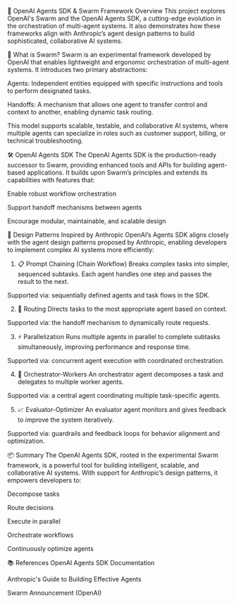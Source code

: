🧠 OpenAI Agents SDK & Swarm Framework
Overview
This project explores OpenAI's Swarm and the OpenAI Agents SDK, a cutting-edge evolution in the orchestration of multi-agent systems. It also demonstrates how these frameworks align with Anthropic’s agent design patterns to build sophisticated, collaborative AI systems.

🚀 What is Swarm?
Swarm is an experimental framework developed by OpenAI that enables lightweight and ergonomic orchestration of multi-agent systems. It introduces two primary abstractions:

Agents: Independent entities equipped with specific instructions and tools to perform designated tasks.

Handoffs: A mechanism that allows one agent to transfer control and context to another, enabling dynamic task routing.

This model supports scalable, testable, and collaborative AI systems, where multiple agents can specialize in roles such as customer support, billing, or technical troubleshooting.

🛠️ OpenAI Agents SDK
The OpenAI Agents SDK is the production-ready successor to Swarm, providing enhanced tools and APIs for building agent-based applications. It builds upon Swarm’s principles and extends its capabilities with features that:

Enable robust workflow orchestration

Support handoff mechanisms between agents

Encourage modular, maintainable, and scalable design

🔁 Design Patterns Inspired by Anthropic
OpenAI’s Agents SDK aligns closely with the agent design patterns proposed by Anthropic, enabling developers to implement complex AI systems more efficiently:

1. 📋 Prompt Chaining (Chain Workflow)
Breaks complex tasks into simpler, sequenced subtasks. Each agent handles one step and passes the result to the next.

Supported via: sequentially defined agents and task flows in the SDK.

2. 📍 Routing
Directs tasks to the most appropriate agent based on context.

Supported via: the handoff mechanism to dynamically route requests.

3. ⚡ Parallelization
Runs multiple agents in parallel to complete subtasks simultaneously, improving performance and response time.

Supported via: concurrent agent execution with coordinated orchestration.

4. 🧩 Orchestrator-Workers
An orchestrator agent decomposes a task and delegates to multiple worker agents.

Supported via: a central agent coordinating multiple task-specific agents.

5. 📈 Evaluator-Optimizer
An evaluator agent monitors and gives feedback to improve the system iteratively.

Supported via: guardrails and feedback loops for behavior alignment and optimization.

📦 Summary
The OpenAI Agents SDK, rooted in the experimental Swarm framework, is a powerful tool for building intelligent, scalable, and collaborative AI systems. With support for Anthropic’s design patterns, it empowers developers to:

Decompose tasks

Route decisions

Execute in parallel

Orchestrate workflows

Continuously optimize agents

📚 References
OpenAI Agents SDK Documentation

Anthropic's Guide to Building Effective Agents

Swarm Announcement (OpenAI)
